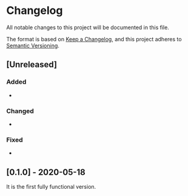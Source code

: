 # Changelog
All notable changes to this project will be documented in this file.

The format is based on [Keep a Changelog](https://keepachangelog.com/en/1.0.0/),
and this project adheres to [Semantic Versioning](https://semver.org/spec/v2.0.0.html).


## [Unreleased]

### Added

  - 

### Changed

  - 
### Fixed
  
  - 

## [0.1.0] - 2020-05-18

It is the first fully functional version.
